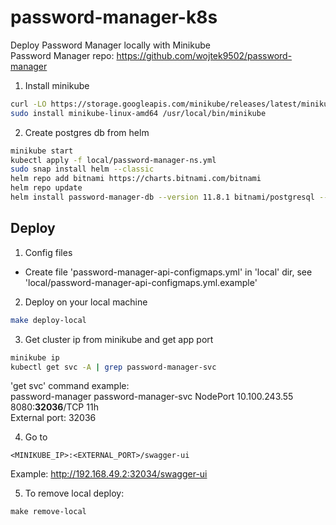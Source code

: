 # password-manager-k8s
Deploy Password Manager locally with Minikube  
Password Manager repo: https://github.com/wojtek9502/password-manager

1. Install minikube
```sh
curl -LO https://storage.googleapis.com/minikube/releases/latest/minikube-linux-amd64
sudo install minikube-linux-amd64 /usr/local/bin/minikube
```

2. Create postgres db from helm
```sh
minikube start
kubectl apply -f local/password-manager-ns.yml
sudo snap install helm --classic
helm repo add bitnami https://charts.bitnami.com/bitnami
helm repo update
helm install password-manager-db --version 11.8.1 bitnami/postgresql --namespace password-manager -f local/db/values.yml
```


## Deploy
1. Config files
- Create file 'password-manager-api-configmaps.yml' in 'local' dir, see 'local/password-manager-api-configmaps.yml.example'

2. Deploy on your local machine
```sh
make deploy-local
```

3. Get cluster ip from minikube and get app port
```sh
minikube ip
kubectl get svc -A | grep password-manager-svc
```
'get svc' command example:   
password-manager   password-manager-svc                NodePort    10.100.243.55    <none>        8080:**32036**/TCP           11h  
External port: 32036



4. Go to 
```
<MINIKUBE_IP>:<EXTERNAL_PORT>/swagger-ui
```
Example: http://192.168.49.2:32034/swagger-ui

5. To remove local deploy:
```shell
make remove-local
```